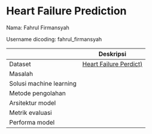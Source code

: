# Heart Failure Prediction
Nama: Fahrul Firmansyah

Username dicoding: fahrul_firmansyah

| | Deskripsi |
| ----------- | ----------- |
| Dataset |[Heart Failure Perdict)](https://www.kaggle.com/datasets/fedesoriano/heart-failure-prediction)|
| Masalah | |
| Solusi machine learning | |
| Metode pengolahan | |
| Arsitektur model | |
| Metrik evaluasi | |
| Performa model | |
